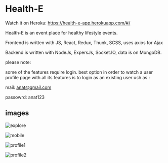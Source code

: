 # Health-E

Watch it on Heroku: https://health-e-app.herokuapp.com/#/

Health-E is an event place for healthy lifestyle events.

Frontend is written with JS, React, Redux, Thunk, SCSS, uses axios for Ajax

Backend is written with NodeJs, ExpersJs, Socket.IO, data is on MongoDB.

please note:

some of the features require login.
best option in order to watch a user profile page with all its features is to login as an existing user ush as :

mail: anat@gmail.com

passowrd: anat123

## images

![explore](https://res.cloudinary.com/dcnijwmki/image/upload/v1617790931/healthE/git/explore_dxjcly.png)

![mobile](https://res.cloudinary.com/dcnijwmki/image/upload/v1617790928/healthE/git/mobile_zv4aul.jpg)

![profile1](https://res.cloudinary.com/dcnijwmki/image/upload/v1617790929/healthE/git/anat2_ygkwjz.png)

![profile2](https://res.cloudinary.com/dcnijwmki/image/upload/v1617790929/healthE/git/anat_ap18pf.png)
